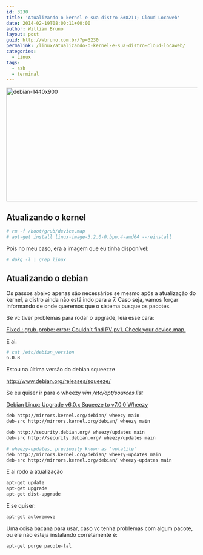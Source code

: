 ```yaml
---
id: 3230
title: 'Atualizando o kernel e sua distro &#8211; Cloud Locaweb'
date: 2014-02-19T08:00:11+00:00
author: William Bruno
layout: post
guid: http://wbruno.com.br/?p=3230
permalink: /linux/atualizando-o-kernel-e-sua-distro-cloud-locaweb/
categories:
  - Linux
tags:
  - ssh
  - terminal
---
```

<img src="/wp-content/uploads/2014/02/debian-1440x900.jpg" alt="debian-1440x900" width="800" height="300" class="aligncenter size-full wp-image-3240" />

<!--more-->

## Atualizando o kernel

``` bash
# rm -f /boot/grub/device.map
# apt-get install linux-image-3.2.0-0.bpo.4-amd64 --reinstall
```

Pois no meu caso, era a imagem que eu tinha disponível:

``` bash
# dpkg -l | grep linux
```

## Atualizando o debian

Os passos abaixo apenas são necessários se mesmo após a atualização do kernel, a distro ainda não está indo para a 7. Caso seja, vamos forçar informando de onde queremos que o sistema busque os pacotes.

Se vc tiver problemas para rodar o upgrade, leia esse cara:

<a href="http://unkmonik.wordpress.com/2012/10/10/pv1-check-your-device-map/" rel="nofollow">FIxed : grub-probe: error: Couldn’t find PV pv1. Check your device.map.</a>

E ai:

``` bash
# cat /etc/debian_version
6.0.8
```

Estou na última versão do debian squeezze

<http://www.debian.org/releases/squeeze/>

Se eu quiser ir para o wheezy <var>vim /etc/apt/sources.list</var>

[Debian Linux: Upgrade v6.0.x Squeeze to v7.0.0 Wheezy](http://www.cyberciti.biz/faq/howto-debian-linux-upgrade-6-squeeze-to-7-wheezy/)

``` bash
deb http://mirrors.kernel.org/debian/ wheezy main
deb-src http://mirrors.kernel.org/debian/ wheezy main

deb http://security.debian.org/ wheezy/updates main
deb-src http://security.debian.org/ wheezy/updates main

# wheezy-updates, previously known as 'volatile'
deb http://mirrors.kernel.org/debian/ wheezy-updates main
deb-src http://mirrors.kernel.org/debian/ wheezy-updates main
```

E ai rodo a atualização

``` bash
apt-get update
apt-get upgrade
apt-get dist-upgrade
```

E se quiser:

``` bash
apt-get autoremove
```

Uma coisa bacana para usar, caso vc tenha problemas com algum pacote, ou ele não esteja instalando corretamente é:

``` bash
apt-get purge pacote-tal
```
